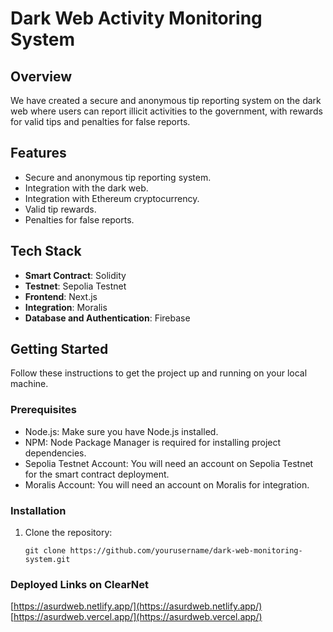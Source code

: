 # Dark Web Activity Monitoring System

## Overview

We have created a secure and anonymous tip reporting system on the dark web where users can report illicit activities to the government, with rewards for valid tips and penalties for false reports.



## Features

- Secure and anonymous tip reporting system.
- Integration with the dark web.
- Integration with Ethereum cryptocurrency.
- Valid tip rewards.
- Penalties for false reports.

## Tech Stack

- **Smart Contract**: Solidity
- **Testnet**: Sepolia Testnet
- **Frontend**: Next.js
- **Integration**: Moralis
- **Database and Authentication**: Firebase

## Getting Started

Follow these instructions to get the project up and running on your local machine.

### Prerequisites

- Node.js: Make sure you have Node.js installed.
- NPM: Node Package Manager is required for installing project dependencies.
- Sepolia Testnet Account: You will need an account on Sepolia Testnet for the smart contract deployment.
- Moralis Account: You will need an account on Moralis for integration.

### Installation

1. Clone the repository:

   ```shell
   git clone https://github.com/yourusername/dark-web-monitoring-system.git

### Deployed Links on ClearNet
[https://asurdweb.netlify.app/](https://asurdweb.netlify.app/)
[https://asurdweb.vercel.app/](https://asurdweb.vercel.app/)
